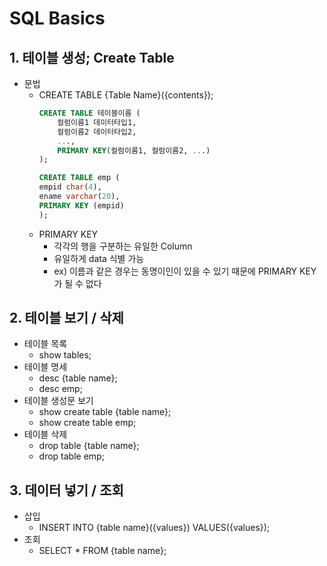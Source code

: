 # SQL Basics

## 1. 테이블 생성; Create Table
- 문법
    - CREATE TABLE {Table Name}({contents});
        ```SQL
        CREATE TABLE 테이블이름 (
            컬럼이름1 데이터타입1,
            컬럼이름2 데이터타입2,
            ...,
            PRIMARY KEY(컬럼이름1, 컬럼이름2, ...)
        );
        ```
        ```SQL
        CREATE TABLE emp (
        empid char(4),
        ename varchar(20),
        PRIMARY KEY (empid)
        );
        ```
    - PRIMARY KEY
        - 각각의 행을 구분하는 유일한 Column
        - 유일하게 data 식별 가능
        - ex) 이름과 같은 경우는 동명이인이 있을 수 있기 때문에 PRIMARY KEY가 될 수 없다

## 2. 테이블 보기 / 삭제
- 테이블 목록
    - show tables;
- 테이블 명세
    - desc {table name};
    - desc emp;
- 테이블 생성문 보기
    - show create table {table name};
    - show create table emp;
- 테이블 삭제
    - drop table {table name};
    - drop table emp;

## 3. 데이터 넣기 / 조회
- 삽입
    - INSERT INTO {table name}({values}) VALUES({values});
- 조회
    - SELECT * FROM {table name};